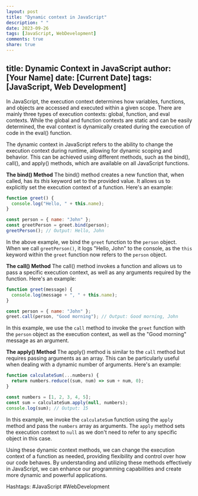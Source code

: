 ```yaml
---
layout: post
title: "Dynamic context in JavaScript"
description: " "
date: 2023-09-26
tags: [JavaScript, WebDevelopment]
comments: true
share: true
---
```

title: Dynamic Context in JavaScript
author: [Your Name]
date: [Current Date]
tags: [JavaScript, Web Development]
---

In JavaScript, the execution context determines how variables, functions, and objects are accessed and executed within a given scope. There are mainly three types of execution contexts: global, function, and eval contexts. While the global and function contexts are static and can be easily determined, the eval context is dynamically created during the execution of code in the eval() function.

The dynamic context in JavaScript refers to the ability to change the execution context during runtime, allowing for dynamic scoping and behavior. This can be achieved using different methods, such as the bind(), call(), and apply() methods, which are available on all JavaScript functions.

**The bind() Method**
The bind() method creates a new function that, when called, has its *this* keyword set to the provided value. It allows us to explicitly set the execution context of a function. Here's an example:

```javascript
function greet() {
  console.log("Hello, " + this.name);
}

const person = { name: "John" };
const greetPerson = greet.bind(person);
greetPerson(); // Output: Hello, John
```
In the above example, we bind the `greet` function to the `person` object. When we call `greetPerson()`, it logs "Hello, John" to the console, as the `this` keyword within the `greet` function now refers to the `person` object.

**The call() Method**
The call() method invokes a function and allows us to pass a specific execution context, as well as any arguments required by the function. Here's an example:

```javascript
function greet(message) {
  console.log(message + ", " + this.name);
}

const person = { name: "John" };
greet.call(person, "Good morning"); // Output: Good morning, John
```
In this example, we use the `call` method to invoke the `greet` function with the `person` object as the execution context, as well as the "Good morning" message as an argument.

**The apply() Method**
The apply() method is similar to the `call` method but requires passing arguments as an array. This can be particularly useful when dealing with a dynamic number of arguments. Here's an example:

```javascript
function calculateSum(...numbers) {
  return numbers.reduce((sum, num) => sum + num, 0);
}

const numbers = [1, 2, 3, 4, 5];
const sum = calculateSum.apply(null, numbers);
console.log(sum); // Output: 15
```
In this example, we invoke the `calculateSum` function using the `apply` method and pass the `numbers` array as arguments. The `apply` method sets the execution context to `null` as we don't need to refer to any specific object in this case.

Using these dynamic context methods, we can change the execution context of a function as needed, providing flexibility and control over how our code behaves. By understanding and utilizing these methods effectively in JavaScript, we can enhance our programming capabilities and create more dynamic and powerful applications.

Hashtags: #JavaScript #WebDevelopment